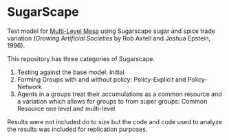 # SugarScape

Test model for [Multi-Level Mesa](https://github.com/tpike3/ml_mesa) using Sugarscape sugar and spice trade variation (*Growing Artificial Societies* by Rob Axtell and Joshua Epstein, 1996). 

This repository has three categories of Sugarscape.
1. Testing against the base model: Initial
2. Forming Groups with and without policy: Policy-Explicit and Policy-Network
3. Agents in a groups treat their accumulations as a common resource and a variation which allows for groups to from super groups: Common Resource one level and multi-level


Results were not included do to size but the code and code used to analyze the results was included for replication purposes. 